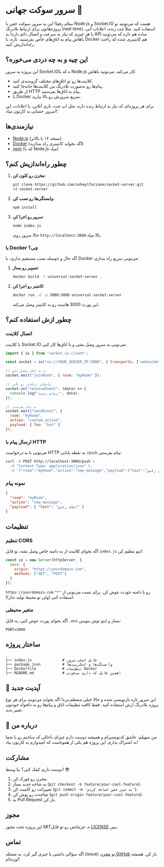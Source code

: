 # سرور سوکت جهانی 🚀

سلام رفقا! این یه سرور سوکت خفن با Node.js و Socket.IO هست که می‌تونید تو پروژه‌هاتون برای ارتباط بلادرنگ (real-time) استفاده کنید. مثلاً چت زنده، اعلانات آنی، یا هر چیزی که نیاز به سرعت و اتصال دائم داره! یه API ساده هم داره که می‌تونید باهاش پیام به اتاق‌های خاص بفرستید. تازه، با Docker هم کانتینری شده که راحت راه‌اندازیش کنید.

## این چیه و به چه دردی می‌خوره؟
این پروژه یه سرور Socket.IOه که با Node.js کار می‌کنه. می‌تونید باهاش:
- کلاینت‌ها رو تو اتاق‌های مختلف گروه‌بندی کنید.
- پیام‌ها رو به‌صورت بلادرنگ بین کلاینت‌ها جابه‌جا کنید.
- از طریق HTTP پیام به اتاق‌ها بفرستید.
- با Docker سریع سرورش رو بالا بیارید.

برای هر پروژه‌ای که نیاز به ارتباط زنده داره، مثل اپ چت، بازی آنلاین، یا اعلانات، این سرور حسابی به کارتون میاد!!

## نیازمندی‌ها
- [Node.js](https://nodejs.org/) (نسخه ۱۴ یا بالاتر)
- [Docker](https://www.docker.com/) (اگه بخواید کانتینری راه بندازید)
- [npm](https://www.npmjs.com/) (که با Node.js میاد)

## چطور راه‌اندازیش کنم؟
1. **مخزن رو کلون کن**:
   ```bash
   git clone https://github.com/soheylfarzane/socket-server.git
   cd socket-server
   ```

2. **وابستگی‌ها رو نصب کن**:
   ```bash
   npm install
   ```

3. **سرور رو اجرا کن**:
   ```bash
   node index.js
   ```
   حالا سرور روی `http://localhost:3000` بالا میاد.

### با Docker چی؟
اگه حال و حوصله نصب مستقیم نداری، با Docker می‌تونی سریع راه بندازی:
1. **تصویر رو بساز**:
   ```bash
   docker build -t universal-socket-server .
   ```

2. **کانتینر رو اجرا کن**:
   ```bash
   docker run -d -p 3000:3000 universal-socket-server
   ```
   این پورت 3000 هاست رو به کانتینر وصل می‌کنه.

## چطور ازش استفاده کنم؟
### اتصال کلاینت
با کلاینت Socket.IO می‌تونی به سرور وصل بشی و با اتاق‌ها کار کنی:

```javascript
import { io } from "socket.io-client";

const socket = io("ws://YOUR_SERVER_IP:3000", { transports: ['websocket'] });

// به یه اتاق ملحق شو
socket.emit("joinRoom", { room: "myRoom" });

// پیام‌های دریافتی رو بگیر
socket.on("receiveEvent", (data) => {
  console.log("پیام رسید:", data);
});

// یه پیام بفرست
socket.emit("sendEvent", {
  room: "myRoom",
  action: "custom_action",
  payload: { foo: "bar" }
});
```

### ارسال پیام با HTTP
می‌تونی با یه درخواست HTTP به نقطه پایانی `/push` پیام بفرستی:

```bash
curl -X POST http://localhost:3000/push \
  -H "Content-Type: application/json" \
  -d '{"room":"myRoom","action":"new_message","payload":{"text":"سلام رفیق!"}}'
```

### نمونه پیام
```json
{
  "room": "myRoom",
  "action": "new_message",
  "payload": { "text": "سلام رفیق!" }
}
```

## تنظیمات
### تنظیم CORS
اگه بخوای کلاینت از یه دامنه خاص وصل بشه، تو فایل `index.js` اینو تنظیم کن:

```javascript
const io = new Server(httpServer, {
  cors: {
    origin: "https://yourdomain.com",
    methods: ["GET", "POST"]
  }
});
```

`https://yourdomain.com` رو با دامنه خودت عوض کن. برای تست می‌تونی از `"*"` استفاده کنی (ولی تو محیط تولید نذار!).

### متغیر محیطی
اگه بخوای پورت عوض کنی، یه فایل `.env` بساز و اینو توش بنویس:

```env
PORT=3000
```

## ساختار پروژه
```
.
├── index.js              # فایل اصلی سرور
├── package.json          # وابستگی‌ها و اسکریپت‌ها
├── Dockerfile            # تنظیمات Docker
├── README.md             # همین فایل که داری می‌خونی!
```

## 📄 آپدیت جدید
این سرور تازه بازنویسی شده و حالا خیلی منعطف‌تره! اگه بخواید می‌تونید برای هر نوع پروژه بلادرنگ ازش استفاده کنید. فقط کافیه تنظیمات اتاق و پیام‌ها رو به دلخواه خودتون تغییر بدید.

## 🚀 درباره من
من سهیلم، عاشق کدنویسی‌ام و همیشه دوست دارم چیزای باحالی که ساختم رو با شما به اشتراک بذارم. این پروژه هم یکی از هموناست که امیدوارم به کارتون بیاد!

## مشارکت
دوست داری کمک کنی؟ بیا وسط! 😎
1. مخزن رو فورک کن.
2. یه شاخه جدید بساز (`git checkout -b feature/your-cool-feature`).
3. تغییراتت رو کامیت کن (`git commit -m 'یه چیز خفن اضافه کردم'`).
4. شاخه‌ت رو پوش کن (`git push origin feature/your-cool-feature`).
5. یه Pull Request باز کن.

## مجوز
این پروژه تحت مجوز MITه. جزئیاتش رو تو فایل [LICENSE](LICENSE) ببین.

## تماس
اگه سؤالی داشتی یا چیزی گیر کرد، یه مسئله (issue) تو [مخزن GitHub](https://github.com/soheylfarzane/socket-server) باز کن. همیشه اون‌جام!
